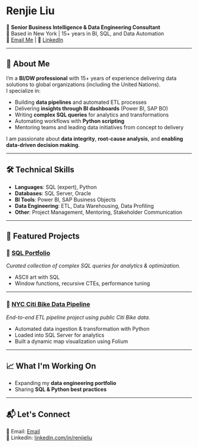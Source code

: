 # Renjie Liu

💼 **Senior Business Intelligence & Data Engineering Consultant**  
📍 Based in New York | 15+ years in BI, SQL, and Data Automation  
📧 [Email Me](mailto:the.renjie.liu@gmail.com) | 🔗 [LinkedIn](https://www.linkedin.com/in/renjieliu)  

---

## 🚀 About Me
I’m a **BI/DW professional** with 15+ years of experience delivering data solutions to global organizations (including the United Nations).  
I specialize in:  
- Building **data pipelines** and automated ETL processes  
- Delivering **insights through BI dashboards** (Power BI, SAP BO)  
- Writing **complex SQL queries** for analytics and transformations  
- Automating workflows with **Python scripting**  
- Mentoring teams and leading data initiatives from concept to delivery  

I am passionate about **data integrity**, **root-cause analysis**, and **enabling data-driven decision making**.

---

## 🛠️ Technical Skills
- **Languages**: SQL (expert), Python  
- **Databases**: SQL Server, Oracle  
- **BI Tools**: Power BI, SAP Business Objects  
- **Data Engineering**: ETL, Data Warehousing, Data Profiling  
- **Other**: Project Management, Mentoring, Stakeholder Communication  

---

## 📂 Featured Projects



### 🔗 [SQL Portfolio](https://github.com/renjieliu/SQL_Art)  
*Curated collection of complex SQL queries for analytics & optimization.*  
- ASCII art with SQL
- Window functions, recursive CTEs, performance tuning

---

### 🔗 [NYC Citi Bike Data Pipeline](https://github.com/renjieliu/citibike-data-pipeline)  
*End-to-end ETL pipeline project using public Citi Bike data.*  
- Automated data ingestion & transformation with Python  
- Loaded into SQL Server for analytics  
- Built a dynamic map visualization using Folium  


---

## 📈 What I'm Working On
- Expanding my **data engineering portfolio**  
- Sharing **SQL & Python best practices**  

---

## 📬 Let's Connect
📧 Email: [Email](mailto:theLRJ@gmail.com)  
🔗 LinkedIn: [linkedin.com/in/renjieliu](https://www.linkedin.com/in/renjieliu)  

<!-- 
---
⭐ **Check out my pinned repositories below to see my work in action!**
-->
